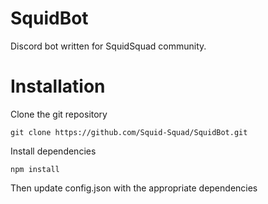# SquidBot
Discord bot written for SquidSquad community.

# Installation
Clone the git repository

    git clone https://github.com/Squid-Squad/SquidBot.git

Install dependencies

    npm install

Then update config.json with the appropriate dependencies
